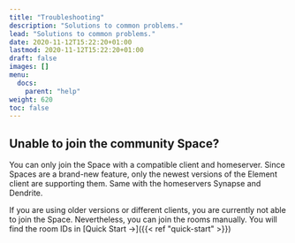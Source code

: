 ```yaml
---
title: "Troubleshooting"
description: "Solutions to common problems."
lead: "Solutions to common problems."
date: 2020-11-12T15:22:20+01:00
lastmod: 2020-11-12T15:22:20+01:00
draft: false
images: []
menu:
  docs:
    parent: "help"
weight: 620
toc: false
---
```


## Unable to join the community Space?

You can only join the Space with a compatible client and homeserver.
Since Spaces are a brand-new feature, only the newest versions of the Element
client are supporting them. Same with the homeservers Synapse and Dendrite.

If you are using older versions or different clients, you are currently not able
to join the Space. Nevertheless, you can join the rooms manually. You will
find the room IDs in [Quick Start →]({{< ref "quick-start" >}})
